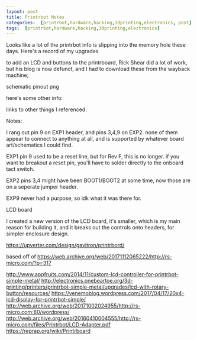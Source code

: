```yaml
---
layout: post
title: Printrbot Notes
categories:  [printrbot,hardware,hacking,3dprinting,electronics, post]
tags:  [printrbot,hardware,hacking,3dprinting,electronics]
---
```


Looks like a lot of the printrbot info is slipping into the memory hole these days.  Here's a record of my upgrades
<!--more-->

to add an LCD and buttons to the printrboard, Rick Shear did a lot of work, but his blog is now defunct, and I had to download these from the wayback machine;

schematic
pinout png

here's some other info:

links to other things I referenced:


Notes:

  I rang out pin 9 on EXP1 header, and pins 3,4,9 on EXP2.  none of them appear to connect to anything at all, and is supported by whatever board art/schematics I could find.

  EXP1 pin 9 used to be a reset line, but for Rev F, this is no longer.  if you want to breakout a reset pin, you'll have to solder directly to the onboard tact switch.

  EXP2 pins 3,4 might have been BOOT1/BOOT2 at some time, now those are on a seperate jumper header.

  EXP9 never had a purpose, so idk what it was there for.

LCD board

  I created a new version of the LCD board, it's smaller, which is my main reason for building it, and it breaks out the controls onto headers, for simpler enclosure design.


https://upverter.com/design/gavitron/printrbord/

based off of https://web.archive.org/web/20171112065222/http://rs-micro.com/?p=317

http://www.appfruits.com/2014/11/custom-lcd-controller-for-printrbot-simple-metal/
http://electronics.onebeartoe.org/3d-printing/printers/printrbot-simple-metal/upgrades/lcd-with-rotary-button/resources/
https://venemoblog.wordpress.com/2017/04/17/20x4-lcd-display-for-printrbot-simple/
http://web.archive.org/web/20171002024955/http://rs-micro.com:80/wordpress/
http://web.archive.org/web/20160410004555/http://rs-micro.com/files/Printrbot/LCD-Adapter.pdf
https://reprap.org/wiki/Printrboard


